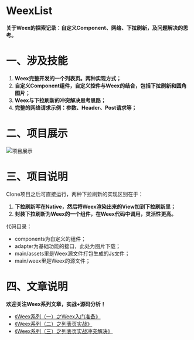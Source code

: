 # WeexList

**关于Weex的探索记录：自定义Component、网络、下拉刷新，及问题解决的思考。**

# 一、涉及技能

1. **Weex完整开发的一个列表页。两种实现方式；**
2. **自定义Component组件，自定义控件与Weex的结合，包括下拉刷新和圆角图片；**
3. **Weex与下拉刷新的冲突解决思考思路；**
4. **完整的网络请求示例：参数、Header、Post请求等；**

# 二、项目展示
![项目展示](http://upload-images.jianshu.io/upload_images/4056837-6be5b0c6c344f13f?imageMogr2/auto-orient/strip)

# 三、项目说明
Clone项目之后可直接运行，两种下拉刷新的实现区别在于：
1. **下拉刷新写在Native，然后将Weex渲染出来的View加到下拉刷新里；**
2. **封装下拉刷新为Weex的一个组件，在Weex代码中调用，灵活性更高。**

代码目录：
- components为自定义的组件；
- adapter为基础功能的接口，此处为图片下载；
- main/assets里是Weex源文件打包生成的Js文件；
- main/weex里是Weex的源文件；

# 四、文章说明

**欢迎关注Weex系列文章，实战+源码分析！**

- [《Weex系列（一）之Weex入门准备》](http://www.jianshu.com/p/657896f60706)
- [《Weex系列（二）之列表页实战》](http://www.jianshu.com/p/64288751cfc3)
- [《Weex系列（三）之列表页实战冲突解决》](http://www.jianshu.com/p/27420a612d55)
